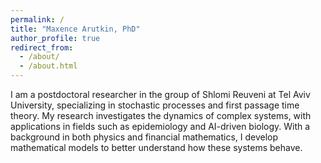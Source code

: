 ```yaml
---
permalink: /
title: "Maxence Arutkin, PhD"
author_profile: true
redirect_from: 
  - /about/
  - /about.html
---
```


I am a postdoctoral researcher in the group of Shlomi Reuveni at Tel Aviv University, specializing in stochastic processes and first passage time theory. My research investigates the dynamics of complex systems, with applications in fields such as epidemiology and AI-driven biology. With a background in both physics and financial mathematics, I develop mathematical models to better understand how these systems behave.


